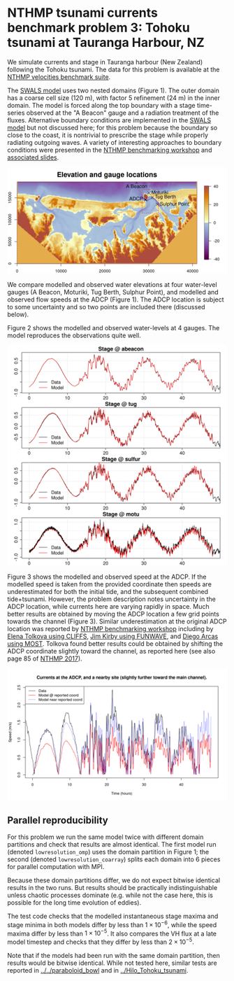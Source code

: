 # NTHMP tsunami currents benchmark problem 3: Tohoku tsunami at Tauranga Harbour, NZ

We simulate currents and stage in Tauranga harbour (New Zealand) following the Tohoku tsunami. The data for this problem is available at the [NTHMP velocities benchmark suite](http://coastal.usc.edu/currents_workshop/problems.html).

The [SWALS model](tauranga.f90) uses two nested domains (Figure 1). The outer domain has a coarse cell size (120 m), with factor 5 refinement (24 m) in the inner domain. The model is forced along the top boundary with a stage time-series observed at the "A Beacon" gauge and a radiation treatment of the fluxes. Alternative boundary conditions are implemented in the [SWALS model](tauranga.f90) but not discussed here; for this problem because the boundary so close to the coast, it is nontrivial to prescribe the stage while properly radiating outgoing waves. A variety of interesting approaches to boundary conditions were presented in the [NTHMP benchmarking workshop](https://nws.weather.gov/nthmp/documents/NTHMP_Currents_Workshop_Report.pdf) and [associated slides](http://coastal.usc.edu/currents_workshop/agenda.html).

![Figure 1: Model elevation, domain structure and gauge locations](Model_elevation_and_gauge_locations_lowresolution_coarray.png)

We compare modelled and observed water elevations at four water-level gauges (A Beacon, Moturiki, Tug Berth, Sulphur Point), and modelled and observed flow speeds at the ADCP (Figure 1). The ADCP location is subject to some uncertainty and so two points are included there (discussed below).

Figure 2 shows the modelled and observed water-levels at 4 gauges. The model reproduces the observations quite well. 

![Figure 2: Modelled and observed water levels at four gauges.](gauges_plot_lowresolution_coarray.png)

Figure 3 shows the modelled and observed speed at the ADCP. If the modelled speed is taken from the provided coordinate then speeds are underestimated for both the initial tide, and the subsequent combined tide+tsunami. However, the problem description notes uncertainty in the ADCP location, while currents here are varying rapidly in space. Much better results are obtained by moving the ADCP location a few grid points towards the channel (Figure 3). Similar underestimation at the original ADCP location was reported by [NTHMP benchmarking workshop](https://nws.weather.gov/nthmp/documents/NTHMP_Currents_Workshop_Report.pdf) including by [Elena Tolkova using CLIFFS](http://coastal.usc.edu/currents_workshop/presentations/Tolkova.pdf), [Jim Kirby using FUNWAVE](http://coastal.usc.edu/currents_workshop/presentations/Kirby.pdf), and [Diego Arcas using MOST](http://coastal.usc.edu/currents_workshop/presentations/Arcas_PMEL.pdf). Tolkova found better results could be obtained by shifting the ADCP coordinate slightly toward the channel, as reported here (see also page 85 of [NTHMP 2017](https://nws.weather.gov/nthmp/documents/NTHMP_Currents_Workshop_Report.pdf)). 

![Figure 3: Modelled and observed speed at the ADCP.](currents_lowresolution_coarray.png)

## Parallel reproducibility

For this problem we run the same model twice with different domain partitions and check that results are almost identical. The first model run (denoted `lowresolution_omp`) uses the domain partition in Figure 1; the second (denoted `lowresolution_coarray`) splits each domain into 6 pieces for parallel computation with MPI. 

Because these domain partitions differ, we do not expect bitwise identical results in the two runs. But results should be practically indistinguishable unless chaotic processes dominate (e.g. while not the case here, this is possible for the long time evolution of eddies).

The test code checks that the modelled instantaneous stage maxima and stage minima in both models differ by less than $1 \times 10^{-6}$, while the speed maxima differ by less than $1 \times 10^{-5}$. It also compares the VH flux at a late model timestep and checks that they differ by less than $2 \times 10^{-5}$. 

Note that if the models had been run with the same domain partition, then results would be bitwise identical. While not tested here, similar tests are reported in [../../paraboloid_bowl](../../paraboloid_bowl) and in [../Hilo_Tohoku_tsunami](../Hilo_Tohoku_tsunami). 
